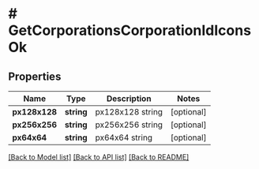 # # GetCorporationsCorporationIdIconsOk

## Properties

Name | Type | Description | Notes
------------ | ------------- | ------------- | -------------
**px128x128** | **string** | px128x128 string | [optional] 
**px256x256** | **string** | px256x256 string | [optional] 
**px64x64** | **string** | px64x64 string | [optional] 

[[Back to Model list]](../../README.md#documentation-for-models) [[Back to API list]](../../README.md#documentation-for-api-endpoints) [[Back to README]](../../README.md)



